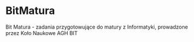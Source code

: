 # BitMatura
Bit Matura - zadania przygotowujące do matury z Informatyki, prowadzone przez Koło Naukowe AGH BIT
